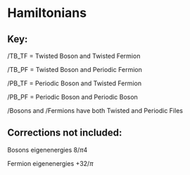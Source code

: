 # Hamiltonians

## Key:
/TB_TF = Twisted Boson and Twisted Fermion

/TB_PF = Twisted Boson and Periodic Fermion

/PB_TF = Periodic Boson and Twisted Fermion

/PB_PF = Periodic Boson and Periodic Boson


/Bosons and /Fermions have both Twisted and Periodic Files


## Corrections not included:
Bosons eigenenergies $8/\pi4$

Fermion eigenenergies $+32/\pi$
